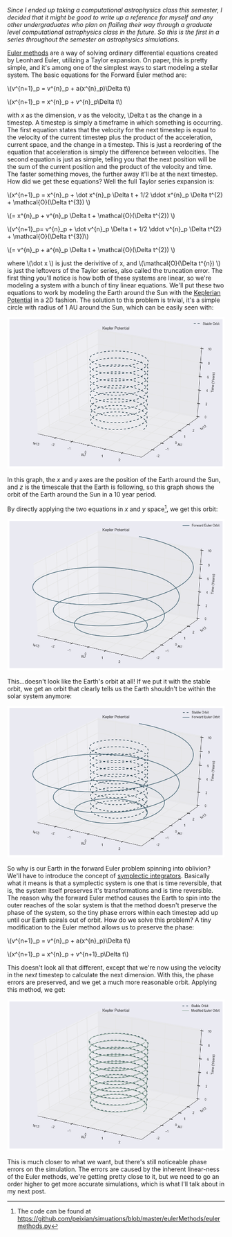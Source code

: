 *Since I ended up taking a computational astrophysics class this semester, I decided that it might be good to write up a reference for myself and any other undergraduates who plan on flailing their way through a graduate level computational astrophysics class in the future. So this is the first in a series throughout the semester on astrophysics simulations.*

[Euler methods][eulerWikipedia] are a way of solving ordinary differential equations created by Leonhard Euler, utilizing a Taylor expansion. On paper, this is pretty simple, and it's among one of the simplest ways to start modeling a stellar system. The basic equations for the Forward Euler method are:

\\(v^{n+1}\_p = v^{n}\_p + a(x^{n}\_p)\Delta t\\)

\\(x^{n+1}\_p = x^{n}\_p + v^{n}\_p\Delta t\\)

with *x* as the dimension, *v* as the velocity, \Delta t as the change in a timestep. A timestep is simply a timeframe in which something is occurring. The first equation states that the velocity for the next timestep is equal to the velocity of the current timestep plus the product of the acceleration, current space, and the change in a timestep. This is just a reordering of the equation that acceleration is simply the difference between velocities. The second equation is just as simple, telling you that the next position will be the sum of the current position and the product of the velocity and time. The faster something moves, the further away it'll be at the next timestep. How did we get these equations? Well the full Taylor series expansion is: 

\\(x^{n+1}\_p = x^{n}\_p + \dot x^{n}\_p \Delta t + 1/2 \ddot x^{n}\_p \Delta t^{2} + \mathcal{O}(\Delta t^{3}) \\)

\\(= x^{n}\_p + v^{n}\_p \Delta t + \mathcal{O}(\Delta t^{2}) \\)

\\(v^{n+1}\_p= v^{n}\_p + \dot v^{n}\_p \Delta t + 1/2 \ddot v^{n}\_p \Delta t^{2} + \mathcal{O}(\Delta t^{3})\\)


\\(= v^{n}\_p + a^{n}\_p \Delta t + \mathcal{O}(\Delta t^{2}) \\)

where \\(\dot x \\) is just the derivitive of x, and \\(\mathcal{O}(\Delta t^{n}) \\) is just the leftovers of the Taylor series, also called the truncation error. The first thing you'll notice is how both of these systems are linear, so we're modeling a system with a bunch of tiny linear equations. We'll put these two equations to work by modeling the Earth around the Sun with the [Keplerian Potential][keplerProblem] in a 2D fashion. The solution to this problem is trivial, it's a simple circle with radius of 1 AU around the Sun, which can be easily seen with: 

![stable orbit][stable]

In this graph, the *x* and *y* axes are the position of the Earth around the Sun, and *z* is the timescale that the Earth is following, so this graph shows the orbit of the Earth around the Sun in a 10 year period. 

By directly applying the two equations in *x* and *y* space[^1], we get this orbit: 

![forward Euler orbit][forwardEuler]

This...doesn't look like the Earth's orbit at all! If we put it with the stable orbit, we get an orbit that clearly tells us the Earth shouldn't be within the solar system anymore:

![stable and forward Euler orbits][stableAndFwd]

So why is our Earth in the forward Euler problem spinning into oblivion? We'll have to introduce the concept of [symplectic integrators][symplecticWikipedia]. Basically what it means is that a symplectic system is one that is time reversible, that is, the system itself preserves it's transformations and is time reversible. The reason why the forward Euler method causes the Earth to spin into the outer reaches of the solar system is that the method doesn't preserve the phase of the system, so the tiny phase errors within each timestep add up until our Earth spirals out of orbit. How do we solve this problem? A tiny modification to the Euler method allows us to preserve the phase:

\\(v^{n+1}\_p = v^{n}\_p + a(x^{n}\_p)\Delta t\\)

\\(x^{n+1}\_p = x^{n}\_p + v^{n+1}\_p\Delta t\\)

This doesn't look all that different, except that we're now using the velocity in the *next* timestep to calculate the next dimension. With this, the phase errors are preserved, and we get a much more reasonable orbit. Applying this method, we get:

![stable and modified Euler orbits][stableAndMod]

This is much closer to what we want, but there's still noticeable phase errors on the simulation. The errors are caused by the inherent linear-ness of the Euler methods, we're getting pretty close to it, but we need to go an order higher to get more accurate simulations, which is what I'll talk about in my next post. 

[^1]: The code can be found at https://github.com/peixian/simuations/blob/master/eulerMethods/eulermethods.py

[eulerWikipedia]: https://en.wikipedia.org/wiki/Euler_method
[stable]: https://raw.githubusercontent.com/peixian/simuations/master/eulerMethods/stable.png
[stableAndFwd]: https://raw.githubusercontent.com/peixian/simuations/master/eulerMethods/stableFwdEuler.png
[stableAndMod]: https://raw.githubusercontent.com/peixian/simuations/master/eulerMethods/stableModEuler.png
[forwardEuler]: https://raw.githubusercontent.com/peixian/simuations/master/eulerMethods/fwdEuler.png
[modEuler]: https://raw.githubusercontent.com/peixian/simuations/master/eulerMethods/modEuler.png
[comparisonPng]: https://raw.githubusercontent.com/peixian/simuations/master/eulerMethods/fwdModEuler3d.png
[keplerProblem]: https://en.wikipedia.org/wiki/Kepler_problem
[symplecticWikipedia]: https://en.wikipedia.org/wiki/Symplectic_integrator